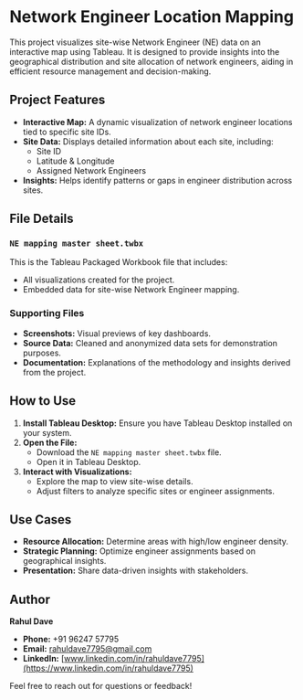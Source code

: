 # Network Engineer Location Mapping

This project visualizes site-wise Network Engineer (NE) data on an interactive map using Tableau. It is designed to provide insights into the geographical distribution and site allocation of network engineers, aiding in efficient resource management and decision-making.

## Project Features

- **Interactive Map:** A dynamic visualization of network engineer locations tied to specific site IDs.
- **Site Data:** Displays detailed information about each site, including:
  - Site ID
  - Latitude & Longitude
  - Assigned Network Engineers
- **Insights:** Helps identify patterns or gaps in engineer distribution across sites.

## File Details

### `NE mapping master sheet.twbx`
This is the Tableau Packaged Workbook file that includes:

- All visualizations created for the project.
- Embedded data for site-wise Network Engineer mapping.

### Supporting Files
- **Screenshots:** Visual previews of key dashboards.
- **Source Data:** Cleaned and anonymized data sets for demonstration purposes.
- **Documentation:** Explanations of the methodology and insights derived from the project.

## How to Use

1. **Install Tableau Desktop:** Ensure you have Tableau Desktop installed on your system.
2. **Open the File:**
   - Download the `NE mapping master sheet.twbx` file.
   - Open it in Tableau Desktop.
3. **Interact with Visualizations:**
   - Explore the map to view site-wise details.
   - Adjust filters to analyze specific sites or engineer assignments.

## Use Cases

- **Resource Allocation:** Determine areas with high/low engineer density.
- **Strategic Planning:** Optimize engineer assignments based on geographical insights.
- **Presentation:** Share data-driven insights with stakeholders.

## Author
**Rahul Dave**

- **Phone:** +91 96247 57795
- **Email:** [rahuldave7795@gmail.com](mailto:rahuldave7795@gmail.com)
- **LinkedIn:** [www.linkedin.com/in/rahuldave7795](https://www.linkedin.com/in/rahuldave7795)



Feel free to reach out for questions or feedback!
